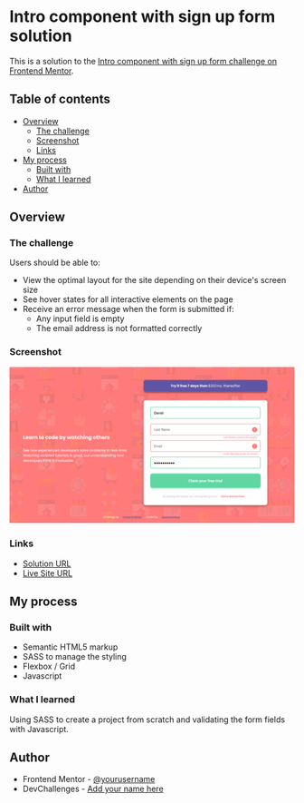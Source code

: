 # Intro component with sign up form solution

This is a solution to the [Intro component with sign up form challenge on Frontend Mentor](https://www.frontendmentor.io/challenges/intro-component-with-signup-form-5cf91bd49edda32581d28fd1).

## Table of contents

- [Overview](#overview)
  - [The challenge](#the-challenge)
  - [Screenshot](#screenshot)
  - [Links](#links)
- [My process](#my-process)
  - [Built with](#built-with)
  - [What I learned](#what-i-learned)
- [Author](#author)

## Overview

### The challenge

Users should be able to:

- View the optimal layout for the site depending on their device's screen size
- See hover states for all interactive elements on the page
- Receive an error message when the form is submitted if:
  - Any input field is empty
  - The email address is not formatted correctly

### Screenshot

![](./images/signup%20form.PNG)

### Links

- [Solution URL](https://github.com/dnewbie25/Frontend-Mentor/tree/main/social-proof-section-master)
- [Live Site URL](https://social-proof-by-me.netlify.app)

## My process

### Built with

- Semantic HTML5 markup
- SASS to manage the styling
- Flexbox / Grid
- Javascript

### What I learned

Using SASS to create a project from scratch and validating the form fields with Javascript.

## Author

- Frontend Mentor - [@yourusername](https://https://www.frontendmentor.io/profile/dnewbie25)
- DevChallenges - [Add your name here](https://https://devchallenges.io/portfolio/dnewbie25)